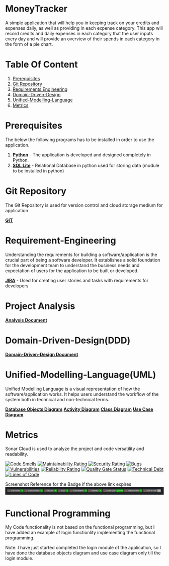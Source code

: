 # MoneyTracker
A simple application that will help you in keeping track on your credits and expenses daily, as well as providing in each expense category. This app will record credits and daily expenses in each category that the user inputs every day and will provide an overview of their spends in each category in the form of a pie chart.

# Table Of Content
1. [Prerequisites](https://github.com/ihemanthkarthik/MoneyTracker/blob/Master/README.md#Prerequisites)
2. [Git Repository](https://github.com/ihemanthkarthik/MoneyTracker/blob/30ad2d3b4b54fe8c2696a948e18721880de1b115/)
3. [Requirements Engineering](https://github.com/ihemanthkarthik/MoneyTracker/blob/Master/README.md#Requirement-Engineering)
3. [Domain-Driven-Design](https://github.com/ihemanthkarthik/MoneyTracker/blob/Master/README.md#Domain-Driven-Design(DDD))
4. [Unified-Modelling-Language](https://github.com/ihemanthkarthik/MoneyTracker/blob/Master/README.md#Unified-Modelling-Language(UML))
5. [Metrics](https://github.com/ihemanthkarthik/MoneyTracker/blob/Master/README.md#Metrics)


# Prerequisites
The below the following programs has to be installed in order to use the application.
1. **[Python](https://www.python.org/)** - The application is developed and designed completely in Python.
2. **[SQL Lite](https://pypi.org/project/pysqlite3/)** - Relational Database in python used for storing data (module to be installed in python)

# Git Repository
The Git Repository is used for version control and cloud storage medium for application

**[GIT](https://github.com/ihemanthkarthik/MoneyTracker/blob/30ad2d3b4b54fe8c2696a948e18721880de1b115/)**

# Requirement-Engineering
Understanding the requirements for building a software/application is the crucial part of being a software developer. It establishes a solid foundation for the development team to understand the business needs and expectation of users for the application to be built or developed.

**[JIRA](https://hemanthkarthikeyan.atlassian.net/jira/software/projects/MNYTRKR/boards/2/timeline)** - Used for creating user stories and tasks with requirements for developers

# Project Analysis

**[Analysis Document](https://github.com/ihemanthkarthik/MoneyTracker/blob/98d65a0ed3e93fe42b23130cbc4dd856d409171e/Analysis.pdf)**

# Domain-Driven-Design(DDD)


**[Domain-Driven-Design Document](https://github.com/ihemanthkarthik/MoneyTracker/blob/Master/DomainDrivenDesign%20Document.pdf)**

# Unified-Modelling-Language(UML)
Unified Modelling Language is a visual representation of how the software/application works. It helps users understand the workflow of the system both in technical and non-technical terms.

**[Database Objects Diagram](https://github.com/ihemanthkarthik/MoneyTracker/blob/Master/UML/DB%20Objects.png)**
**[Activity Diagram](https://github.com/ihemanthkarthik/MoneyTracker/blob/30ad2d3b4b54fe8c2696a948e18721880de1b115/UML/Activity%20Diagram.png)**
**[Class Diagram](https://github.com/ihemanthkarthik/MoneyTracker/blob/30ad2d3b4b54fe8c2696a948e18721880de1b115/UML/Class%20Diagram.png)**
**[Use Case Diagram](https://github.com/ihemanthkarthik/MoneyTracker/blob/30ad2d3b4b54fe8c2696a948e18721880de1b115/UML/Use%20Case%20Diagram.png)**

# Metrics
Sonar Cloud is used to analyze the project and code versatility and readability.

[![Code Smells](https://sonarcloud.io/api/project_badges/measure?project=ihemanthkarthik_MoneyTracker&metric=code_smells)](https://sonarcloud.io/summary/new_code?id=ihemanthkarthik_MoneyTracker)
[![Maintainability Rating](https://sonarcloud.io/api/project_badges/measure?project=ihemanthkarthik_MoneyTracker&metric=sqale_rating)](https://sonarcloud.io/summary/new_code?id=ihemanthkarthik_MoneyTracker)
[![Security Rating](https://sonarcloud.io/api/project_badges/measure?project=ihemanthkarthik_MoneyTracker&metric=security_rating)](https://sonarcloud.io/summary/new_code?id=ihemanthkarthik_MoneyTracker)
[![Bugs](https://sonarcloud.io/api/project_badges/measure?project=ihemanthkarthik_MoneyTracker&metric=bugs)](https://sonarcloud.io/summary/new_code?id=ihemanthkarthik_MoneyTracker)
[![Vulnerabilities](https://sonarcloud.io/api/project_badges/measure?project=ihemanthkarthik_MoneyTracker&metric=vulnerabilities)](https://sonarcloud.io/summary/new_code?id=ihemanthkarthik_MoneyTracker)
[![Reliability Rating](https://sonarcloud.io/api/project_badges/measure?project=ihemanthkarthik_MoneyTracker&metric=reliability_rating)](https://sonarcloud.io/summary/new_code?id=ihemanthkarthik_MoneyTracker)
[![Quality Gate Status](https://sonarcloud.io/api/project_badges/measure?project=ihemanthkarthik_MoneyTracker&metric=alert_status)](https://sonarcloud.io/summary/new_code?id=ihemanthkarthik_MoneyTracker)
[![Technical Debt](https://sonarcloud.io/api/project_badges/measure?project=ihemanthkarthik_MoneyTracker&metric=sqale_index)](https://sonarcloud.io/summary/new_code?id=ihemanthkarthik_MoneyTracker)
[![Lines of Code](https://sonarcloud.io/api/project_badges/measure?project=ihemanthkarthik_MoneyTracker&metric=ncloc)](https://sonarcloud.io/summary/new_code?id=ihemanthkarthik_MoneyTracker)

Screenshot Reference for the Badge if the above link expires
![img.png](img.png)

# Functional Programming
My Code functionality is not based on the functional programming, but I have added an example of login functionlity implementing the functional programming.


Note: I have just started completed the login module of the application, so I have done the database objects diagram and use case diagram only till the login module.

